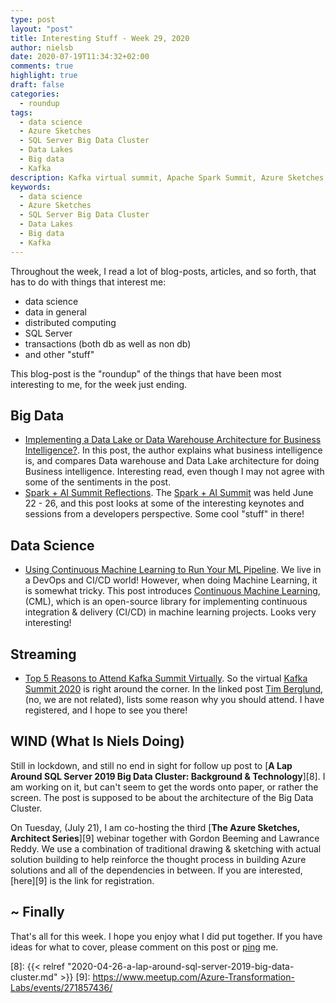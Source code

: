 ```yaml
---
type: post
layout: "post"
title: Interesting Stuff - Week 29, 2020
author: nielsb
date: 2020-07-19T11:34:32+02:00
comments: true
highlight: true
draft: false
categories:
  - roundup
tags:
  - data science
  - Azure Sketches
  - SQL Server Big Data Cluster
  - Data Lakes
  - Big data
  - Kafka
description: Kafka virtual summit, Apache Spark Summit, Azure Sketches, big data and data lakes, and other interesting topics.
keywords:
  - data science
  - Azure Sketches
  - SQL Server Big Data Cluster
  - Data Lakes
  - Big data
  - Kafka   
---
```


Throughout the week, I read a lot of blog-posts, articles, and so forth, that has to do with things that interest me:

* data science
* data in general
* distributed computing
* SQL Server
* transactions (both db as well as non db)
* and other "stuff"

This blog-post is the "roundup" of the things that have been most interesting to me, for the week just ending.

<!--more-->

## Big Data

* [Implementing a Data Lake or Data Warehouse Architecture for Business Intelligence?][1]. In this post, the author explains what business intelligence is, and compares Data warehouse and Data Lake architecture for doing Business intelligence. Interesting read, even though I may not agree with some of the sentiments in the post.
* [Spark + AI Summit Reflections][2]. The [Spark + AI Summit][3] was held June 22 - 26, and this post looks at some of the interesting keynotes and sessions from a developers perspective. Some cool "stuff" in there!

## Data Science

* [Using Continuous Machine Learning to Run Your ML Pipeline][4]. We live in a DevOps and CI/CD world! However, when doing Machine Learning, it is somewhat tricky. This post introduces [Continuous Machine Learning][5], (CML), which is an open-source library for implementing continuous integration & delivery (CI/CD) in machine learning projects. Looks very interesting!

## Streaming

* [Top 5 Reasons to Attend Kafka Summit Virtually][6]. So the virtual [Kafka Summit 2020][7] is right around the corner. In the linked post [Tim Berglund][timb], (no, we are not related), lists some reason why you should attend. I have registered, and I hope to see you there!

## WIND (What Is Niels Doing)

Still in lockdown, and still no end in sight for follow up post to [**A Lap Around SQL Server 2019 Big Data Cluster: Background & Technology**][8]. I am working on it, but can't seem to get the words onto paper, or rather the screen. The post is supposed to be about the architecture of the Big Data Cluster.

On Tuesday, (July 21), I am co-hosting the third [**The Azure Sketches, Architect Series**][9] webinar together with Gordon Beeming and Lawrance Reddy. We use a combination of traditional drawing & sketching with actual solution building to help reinforce the thought process in building Azure solutions and all of the dependencies in between. If you are interested, [here][9] is the link for registration.

## ~ Finally

That's all for this week. I hope you enjoy what I did put together. If you have ideas for what to cover, please comment on this post or [ping][ma] me.

[ma]: mailto:niels.it.berglund@gmail.com
[mp]: https://blog.acolyer.org
[iq]: https://www.infoq.com/
[ew]: http://sqlonice.com/
[re]: http://blog.revolutionanalytics.com
[sqsk]: https://www.sqlskills.com
[mdaveyblog]: https://mdavey.wordpress.com/
[charlblog]: https://charlla.com/

[jovpop]: https://twitter.com/JovanPop_MSFT
[bobw]: https://twitter.com/bobwardms
[revod]: https://twitter.com/revodavid
[lonny]: https://twitter.com/sqL_handLe
[ewtw]: https://twitter.com/sqlOnIce
[buckw]: https://twitter.com/BuckWoodyMSFT
[mattw]: https://twitter.com/matthewwarren
[murba]: https://twitter.com/muratdemirbas
[daveda]: https://twitter.com/davidthecoder
[adcol]: https://twitter.com/adriancolyer
[jesrod]: https://twitter.com/jrdothoughts
[tomaz]: https://twitter.com/tomaz_tsql
[dataart]: https://twitter.com/dataartisans
[luis]: https://twitter.com/luis_de_sousa
[benstop]: https://twitter.com/benstopford
[conflu]: https://twitter.com/confluentinc
[tylert]: https://twitter.com/tyler_treat
[andrewng]: https://twitter.com/AndrewYNg
[lawr]: https://twitter.com/bytezn
[jue]: https://twitter.com/b0rk
[yan]: https://twitter.com/theburningmonk
[danny]: https://twitter.com/g9yuayon
[rmoff]: https://twitter.com/rmoff
[ryansw]: https://twitter.com/ryanswanstrom
[pabloc]: https://twitter.com/pabloc_ds
[mklep]: https://twitter.com/martinkl
[mdavey]: https://twitter.com/matt_davey
[jboner]: https://twitter.com/jboner
[joeduff]: https://twitter.com/funcOfJoe
[charl]: https://twitter.com/charllamprecht
[dbricks]: https://twitter.com/databricks
[adsit]: https://twitter.com/SitnikAdam
[vicky]: https://twitter.com/vickyharp
[dscentral]: https://twitter.com/DataScienceCtrl
[natemc]: https://twitter.com/natemcmaster
[ads]: https://twitter.com/azuredatastudio
[travw]: https://twitter.com/radtravis
[emilk]: https://twitter.com/IsTheArchitect
[timb]: https://twitter.com/tlberglund


[1]: https://towardsdatascience.com/implementing-a-data-lake-architecture-for-business-intelligence-f2c99551db1a
[2]: https://databricks.com/blog/2020/07/15/spark-ai-summit-reflections.html
[3]: https://databricks.com/sparkaisummit/north-america-2020
[4]: https://medium.com/@karthik.vaithyanathan/using-continuous-machine-learning-to-run-your-ml-pipeline-eeeeacad69a3
[5]: https://cml.dev/
[6]: https://www.confluent.io/blog/top-5-reasons-to-attend-kafka-summit/
[7]: https://kafka-summit.org/
[8]: {{< relref "2020-04-26-a-lap-around-sql-server-2019-big-data-cluster.md" >}}
[9]: https://www.meetup.com/Azure-Transformation-Labs/events/271857436/
